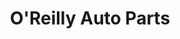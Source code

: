 ---
title: "O'Reilly Auto Parts"
url: /orlando/oreilly-auto-parts-south-orange-blossom-trail-2/
shop: car parts
---